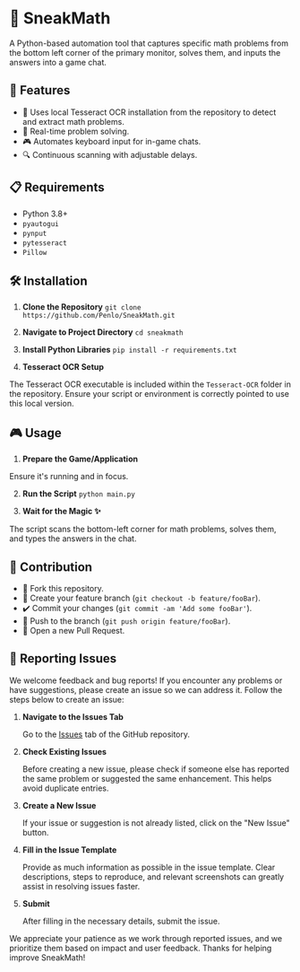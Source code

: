 # 🧮 SneakMath

A Python-based automation tool that captures specific math problems from the bottom left corner of the primary monitor, solves them, and inputs the answers into a game chat.

## 🌟 Features

- 📖 Uses local Tesseract OCR installation from the repository to detect and extract math problems.
- 🔢 Real-time problem solving.
- 🎮 Automates keyboard input for in-game chats.
- 🔍 Continuous scanning with adjustable delays.

## 📋 Requirements

- Python 3.8+
- `pyautogui`
- `pynput`
- `pytesseract`
- `Pillow`

## 🛠 Installation

1. **Clone the Repository**
```git clone https://github.com/Penlo/SneakMath.git```

2. **Navigate to Project Directory**
```cd sneakmath```

3. **Install Python Libraries**
```pip install -r requirements.txt```

4. **Tesseract OCR Setup**

The Tesseract OCR executable is included within the `Tesseract-OCR` folder in the repository. Ensure your script or environment is correctly pointed to use this local version.

## 🎮 Usage

1. **Prepare the Game/Application**

Ensure it's running and in focus.

2. **Run the Script**
```python main.py```

3. **Wait for the Magic ✨**

The script scans the bottom-left corner for math problems, solves them, and types the answers in the chat.

## 🤝 Contribution

- 🍴 Fork this repository.
- 🎋 Create your feature branch (`git checkout -b feature/fooBar`).
- ✔️ Commit your changes (`git commit -am 'Add some fooBar'`).
- 🔄 Push to the branch (`git push origin feature/fooBar`).
- 📩 Open a new Pull Request.

## 🐞 Reporting Issues

We welcome feedback and bug reports! If you encounter any problems or have suggestions, please create an issue so we can address it. Follow the steps below to create an issue:

1. **Navigate to the Issues Tab**
   
   Go to the [Issues](https://github.com/Penlo/SneakMath/issues) tab of the GitHub repository.

2. **Check Existing Issues**

   Before creating a new issue, please check if someone else has reported the same problem or suggested the same enhancement. This helps avoid duplicate entries.

3. **Create a New Issue**

   If your issue or suggestion is not already listed, click on the "New Issue" button.

4. **Fill in the Issue Template**

   Provide as much information as possible in the issue template. Clear descriptions, steps to reproduce, and relevant screenshots can greatly assist in resolving issues faster.

5. **Submit**

   After filling in the necessary details, submit the issue.

We appreciate your patience as we work through reported issues, and we prioritize them based on impact and user feedback. Thanks for helping improve SneakMath!

